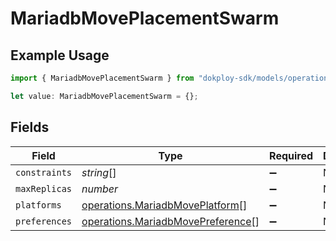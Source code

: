 # MariadbMovePlacementSwarm

## Example Usage

```typescript
import { MariadbMovePlacementSwarm } from "dokploy-sdk/models/operations";

let value: MariadbMovePlacementSwarm = {};
```

## Fields

| Field                                                                                  | Type                                                                                   | Required                                                                               | Description                                                                            |
| -------------------------------------------------------------------------------------- | -------------------------------------------------------------------------------------- | -------------------------------------------------------------------------------------- | -------------------------------------------------------------------------------------- |
| `constraints`                                                                          | *string*[]                                                                             | :heavy_minus_sign:                                                                     | N/A                                                                                    |
| `maxReplicas`                                                                          | *number*                                                                               | :heavy_minus_sign:                                                                     | N/A                                                                                    |
| `platforms`                                                                            | [operations.MariadbMovePlatform](../../models/operations/mariadbmoveplatform.md)[]     | :heavy_minus_sign:                                                                     | N/A                                                                                    |
| `preferences`                                                                          | [operations.MariadbMovePreference](../../models/operations/mariadbmovepreference.md)[] | :heavy_minus_sign:                                                                     | N/A                                                                                    |